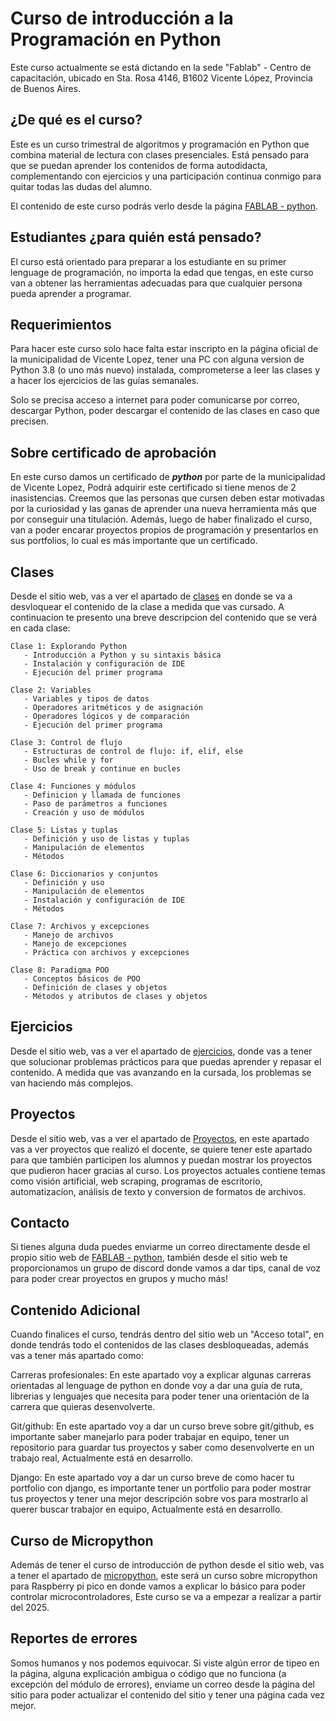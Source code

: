 # Curso de introducción a la Programación en Python

Este curso actualmente se está dictando en la sede "Fablab" - Centro de capacitación, ubicado en Sta. Rosa 4146, B1602 Vicente López, Provincia de Buenos Aires.

## ¿De qué es el curso?

Este es un curso trimestral de algoritmos y programación en Python que combina material de lectura con clases presenciales. Está pensado para que se puedan aprender los contenidos de forma autodidacta, complementando con ejercicios y una participación continua conmigo para quitar todas las dudas del alumno.

El contenido de este curso podrás verlo desde la página [FABLAB - python](https://introduction-to-python-chi.vercel.app/).

## Estudiantes ¿para quién está pensado?

El curso está orientado para preparar a los estudiante en su primer lenguage de programación, no importa la edad que tengas, en este curso van a obtener las herramientas adecuadas para que cualquier persona pueda aprender a programar.

## Requerimientos

Para hacer este curso solo hace falta estar inscripto en la página oficial de la municipalidad de Vicente Lopez, tener una PC con alguna version de Python 3.8 (o uno más nuevo) instalada, comprometerse a leer las clases y a hacer los ejercicios de las guías semanales.

Solo se precisa acceso a internet para poder comunicarse por correo, descargar Python, poder descargar el contenido de las clases en caso que precisen.

## Sobre certificado de aprobación

En este curso damos un certificado de _**python**_ por parte de la municipalidad de Vicente Lopez, Podrá adquirir este certificado si tiene menos de 2 inasistencias. Creemos que las personas que cursen deben estar motivadas por la curiosidad y las ganas de aprender una nueva herramienta más que por conseguir una titulación. Además, luego de haber finalizado el curso, van a poder encarar proyectos propios de programación y presentarlos en sus portfolios, lo cual es más importante que un certificado.

## Clases
Desde el sitio web, vas a ver el apartado de [clases](https://introduction-to-python-chi.vercel.app/classes) en donde se va a desvloquear el contenido de la clase a medida que vas cursado.
A continuacion te presento una breve descripcion del contenido que se verá en cada clase:

    Clase 1: Explorando Python
       - Introducción a Python y su sintaxis básica
       - Instalación y configuración de IDE
       - Ejecución del primer programa

    Clase 2: Variables
       - Variables y tipos de datos
       - Operadores aritméticos y de asignación
       - Operadores lógicos y de comparación
       - Ejecución del primer programa

    Clase 3: Control de flujo
       - Estructuras de control de flujo: if, elif, else
       - Bucles while y for
       - Uso de break y continue en bucles

    Clase 4: Funciones y módulos
       - Definicion y llamada de funciones
       - Paso de parámetros a funciones
       - Creación y uso de módulos

    Clase 5: Listas y tuplas
       - Definición y uso de listas y tuplas
       - Manipulación de elementos
       - Métodos

    Clase 6: Diccionarios y conjuntos
       - Definición y uso
       - Manipulación de elementos
       - Instalación y configuración de IDE
       - Métodos

    Clase 7: Archivos y excepciones
       - Manejo de archivos
       - Manejo de excepciones
       - Práctica con archivos y excepciones

    Clase 8: Paradigma POO
       - Conceptos básicos de POO
       - Definición de clases y objetos
       - Métodos y atributos de clases y objetos

## Ejercicios
Desde el sitio web, vas a ver el apartado de [ejercicios](https://introduction-to-python-chi.vercel.app/exercises), donde vas a tener que solucionar problemas prácticos para que puedas aprender y repasar el contenido.
A medida que vas avanzando en la cursada, los problemas se van haciendo más complejos.

## Proyectos

Desde el sitio web, vas a ver el apartado de [Proyectos](https://introduction-to-python-chi.vercel.app/exercises), en este apartado vas a ver proyectos que realizó el docente, se quiere tener este apartado para que también participen los alumnos y puedan mostrar los proyectos que pudieron hacer gracias al curso.
Los proyectos actuales contiene temas como visión artificial, web scraping, programas de escritorio, automatizacíon, análisis de texto y conversion de formatos de archivos.

## Contacto

Si tienes alguna duda puedes enviarme un correo directamente desde el propio sitio web de [FABLAB - python](https://introduction-to-python-chi.vercel.app/contact), también desde el sitio web te proporcionamos un grupo de discord donde vamos a dar tips, canal de voz para poder crear proyectos en grupos y mucho más!

## Contenido Adicional
Cuando finalices el curso, tendrás dentro del sitio web un "Acceso total", en donde tendrás todo el contenidos de las clases desbloqueadas, además vas a tener más apartado como:

   Carreras profesionales: En este apartado voy a explicar algunas carreras orientadas al lenguage de python en donde voy a dar una guía de ruta, librerias y lenguajes que necesita para poder tener una orientación de la carrera que quieras desenvolverte.

   Git/github: En este apartado voy a dar un curso breve sobre git/github, es importante saber manejarlo para poder trabajar en equipo, tener un repositorio para guardar tus proyectos y saber como desenvolverte en un trabajo real, Actualmente está en desarrollo.

   Django: En este apartado voy a dar un curso breve de como hacer tu portfolio con django, es importante tener un portfolio para poder mostrar tus proyectos y tener una mejor descripción sobre vos para mostrarlo al querer buscar trabajor en equipo, Actualmente está en desarrollo.

## Curso de Micropython
   Además de tener el curso de introducción de python desde el sitio web, vas a tener el apartado de [micropython](https://introduction-to-python-chi.vercel.app/micropython), este será un curso sobre micropython para Raspberry pi pico en donde vamos a explicar lo básico para poder controlar microcontroladores, Este curso se va a empezar a realizar a partir del 2025.

## Reportes de errores

Somos humanos y nos podemos equivocar. Si viste algún error de tipeo en la página, alguna explicación ambigua o código que no funciona (a excepción del módulo de errores), enviame un correo desde la página del sitio para poder actualizar el contenido del sitio y tener una página cada vez mejor.